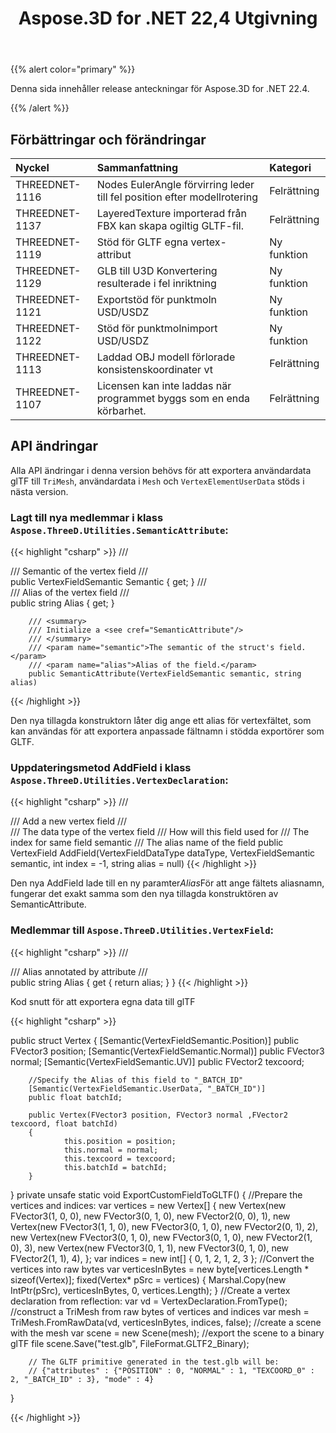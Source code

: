 ﻿---
title: Aspose.3D for .NET 22,4 Utgivning
type: docs
weight: 9
url: /sv/net/aspose-3d-for-net-22-4-release-notes/
description: Publiceringsnoterna av Aspose.3D for .NET 22.4.
---
{{% alert color="primary" %}}

Denna sida innehåller release anteckningar för Aspose.3D for .NET 22.4.

{{% /alert %}}
## **Förbättringar och förändringar**

|**Nyckel**|**Sammanfattning**|**Kategori**|
|:- |:- |:- |
|THREEDNET-1116 |Nodes EulerAngle förvirring leder till fel position efter modellrotering|Felrättning|
|THREEDNET-1137 |LayeredTexture importerad från FBX kan skapa ogiltig GLTF-fil.|Felrättning|
|THREEDNET-1119 |Stöd för GLTF egna vertex-attribut|Ny funktion|
|THREEDNET-1129 |GLB till U3D Konvertering resulterade i fel inriktning|Ny funktion|
|THREEDNET-1121 |Exportstöd för punktmoln USD/USDZ|Ny funktion|
|THREEDNET-1122 |Stöd för punktmolnimport USD/USDZ|Ny funktion|
|THREEDNET-1113 |Laddad OBJ modell förlorade konsistenskoordinater vt|Felrättning|
|THREEDNET-1107 |Licensen kan inte laddas när programmet byggs som en enda körbarhet.|Felrättning|


## API ändringar ##


Alla API ändringar i denna version behövs för att exportera användardata glTF till `TriMesh`, användardata i `Mesh` och `VertexElementUserData` stöds i nästa version.


### Lagt till nya medlemmar i klass `Aspose.ThreeD.Utilities.SemanticAttribute`:

{{< highlight "csharp" >}}
        /// <summary>
        /// Semantic of the vertex field
        /// </summary>
        public VertexFieldSemantic Semantic { get; }
        /// <summary>
        /// Alias of the vertex field
        /// </summary>
        public string Alias { get; }

        /// <summary>
        /// Initialize a <see cref="SemanticAttribute"/>
        /// </summary>
        /// <param name="semantic">The semantic of the struct's field.</param>
        /// <param name="alias">Alias of the field.</param>
        public SemanticAttribute(VertexFieldSemantic semantic, string alias)
{{< /highlight >}}

Den nya tillagda konstruktorn låter dig ange ett alias för vertexfältet, som kan användas för att exportera anpassade fältnamn i stödda exportörer som GLTF.


### Uppdateringsmetod AddField i klass `Aspose.ThreeD.Utilities.VertexDeclaration`:

{{< highlight "csharp" >}}
        /// <summary>
        /// Add a new vertex field
        /// </summary>
        /// <param name="dataType">The data type of the vertex field</param>
        /// <param name="semantic">How will this field used for</param>
        /// <param name="index">The index for same field semantic</param>
        /// <param name="alias">The alias name of the field</param>
        public VertexField AddField(VertexFieldDataType dataType, VertexFieldSemantic semantic, int index = -1, string alias = null)
{{< /highlight >}}

Den nya AddField lade till en ny paramter*Alias*För att ange fältets aliasnamn, fungerar det exakt samma som den nya tillagda konstruktören av SemanticAttribute.


### Medlemmar till `Aspose.ThreeD.Utilities.VertexField`:

{{< highlight "csharp" >}}
        /// <summary>
        /// Alias annotated by attribute <see cref="SemanticAttribute"/>
        /// </summary>
        public string Alias { get { return alias; } }
{{< /highlight >}}




Kod snutt för att exportera egna data till glTF

{{< highlight "csharp" >}}

public struct Vertex
{
        [Semantic(VertexFieldSemantic.Position)]
        public FVector3 position;
        [Semantic(VertexFieldSemantic.Normal)]
        public FVector3 normal;
        [Semantic(VertexFieldSemantic.UV)]
        public FVector2 texcoord;

        //Specify the Alias of this field to "_BATCH_ID"
        [Semantic(VertexFieldSemantic.UserData, "_BATCH_ID")]
        public float batchId;

        public Vertex(FVector3 position, FVector3 normal ,FVector2 texcoord, float batchId)
        {
                this.position = position;
                this.normal = normal;
                this.texcoord = texcoord;
                this.batchId = batchId;
        }
}
private unsafe static void ExportCustomFieldToGLTF()
{
        //Prepare the vertices and indices:
        var vertices = new Vertex[]
        {
                new Vertex(new FVector3(1, 0, 0), new FVector3(0, 1, 0), new FVector2(0, 0), 1),
                new Vertex(new FVector3(1, 1, 0), new FVector3(0, 1, 0), new FVector2(0, 1), 2),
                new Vertex(new FVector3(0, 1, 0), new FVector3(0, 1, 0), new FVector2(1, 0), 3),
                new Vertex(new FVector3(0, 1, 1), new FVector3(0, 1, 0), new FVector2(1, 1), 4),
        };
        var indices = new int[]
        {
                0, 1, 2,
                1, 2, 3
        };
        //Convert the vertices into raw bytes
        var verticesInBytes = new byte[vertices.Length * sizeof(Vertex)];
        fixed(Vertex* pSrc = vertices)
        {
                Marshal.Copy(new IntPtr(pSrc), verticesInBytes, 0, vertices.Length);
        }
        //Create a vertex declaration from reflection:
        var vd = VertexDeclaration.FromType<Vertex>();
        //construct a TriMesh from raw bytes of vertices and indices
        var mesh = TriMesh.FromRawData(vd, verticesInBytes, indices, false);
        //create a scene with the mesh
        var scene = new Scene(mesh);
        //export the scene to a binary glTF file
        scene.Save("test.glb", FileFormat.GLTF2_Binary);

        // The GLTF primitive generated in the test.glb will be:
        // {"attributes" : {"POSITION" : 0, "NORMAL" : 1, "TEXCOORD_0" : 2, "_BATCH_ID" : 3}, "mode" : 4}
}



{{< /highlight >}}

